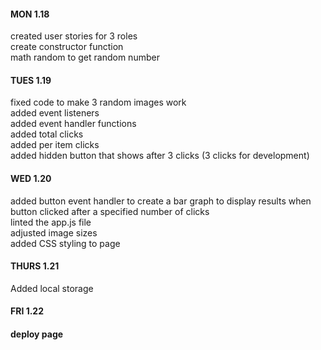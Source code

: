 <h4>MON 1.18</h4>
created user stories for 3 roles<br>
create constructor function<br>
math random to get random number<br>

<h4>TUES 1.19</h4>
fixed code to make 3 random images work<br>
added event listeners<br>
added event handler functions<br>
added total clicks<br>
added per item clicks<br>
added hidden button that shows after 3 clicks (3 clicks for development)<br>

<h4>WED 1.20</h4>
added button event handler to create a bar graph to display results when button clicked after a specified number of clicks<br>
linted the app.js file<br>
adjusted image sizes<br>
added CSS styling to page<br>

<h4>THURS 1.21</h4>
Added local storage<br>

<h4>FRI 1.22<h4>
deploy page<br> 
